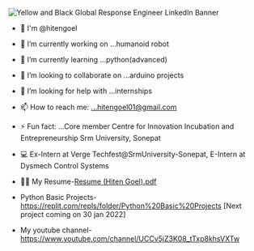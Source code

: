

![Yellow and Black Global Response Engineer LinkedIn Banner](https://user-images.githubusercontent.com/89115826/130327414-008699f0-5e77-472c-b239-bd5d49e2475f.png)






- 👦 I'm @hitengoel
- 🔭 I’m currently working on ...humanoid robot 
- 🌱 I’m currently learning ...python(advanced)
- 👯 I’m looking to collaborate on ...arduino projects
- 🤔 I’m looking for help with ...internships 
- 📫 How to reach me: ...hitengoel01@gmail.com
- ⚡ Fun fact: ...Core member Centre for Innovation Incubation and Entrepreneurship Srm University, Sonepat
- 💻 Ex-Intern at Verge Techfest@SrmUniversity-Sonepat, E-Intern at Dysmech Control Systems
- 👩‍🎓   My Resume-[Resume (Hiten Goel).pdf](https://github.com/Hitengoel/hitengoel/files/7910497/Resume.Hiten.Goel.pdf)

-  Python Basic Projects- https://replit.com/repls/folder/Python%20Basic%20Projects       [Next project coming on 30 jan 2022]
-  My youtube channel- https://www.youtube.com/channel/UCCv5jZ3K08_tTxp8khsVXTw
